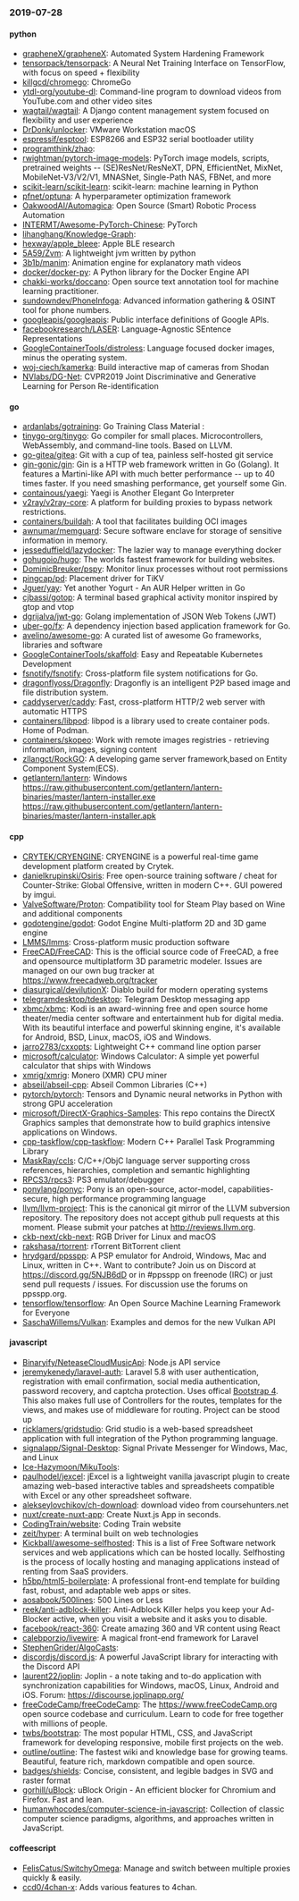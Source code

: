 ### 2019-07-28

#### python
* [grapheneX/grapheneX](https://github.com/grapheneX/grapheneX): Automated System Hardening Framework
* [tensorpack/tensorpack](https://github.com/tensorpack/tensorpack): A Neural Net Training Interface on TensorFlow, with focus on speed + flexibility
* [killgcd/chromego](https://github.com/killgcd/chromego): ChromeGo 
* [ytdl-org/youtube-dl](https://github.com/ytdl-org/youtube-dl): Command-line program to download videos from YouTube.com and other video sites
* [wagtail/wagtail](https://github.com/wagtail/wagtail): A Django content management system focused on flexibility and user experience
* [DrDonk/unlocker](https://github.com/DrDonk/unlocker): VMware Workstation macOS
* [espressif/esptool](https://github.com/espressif/esptool): ESP8266 and ESP32 serial bootloader utility
* [programthink/zhao](https://github.com/programthink/zhao): 
* [rwightman/pytorch-image-models](https://github.com/rwightman/pytorch-image-models): PyTorch image models, scripts, pretrained weights -- (SE)ResNet/ResNeXT, DPN, EfficientNet, MixNet, MobileNet-V3/V2/V1, MNASNet, Single-Path NAS, FBNet, and more
* [scikit-learn/scikit-learn](https://github.com/scikit-learn/scikit-learn): scikit-learn: machine learning in Python
* [pfnet/optuna](https://github.com/pfnet/optuna): A hyperparameter optimization framework
* [OakwoodAI/Automagica](https://github.com/OakwoodAI/Automagica):  Open Source (Smart) Robotic Process Automation
* [INTERMT/Awesome-PyTorch-Chinese](https://github.com/INTERMT/Awesome-PyTorch-Chinese): PyTorch
* [lihanghang/Knowledge-Graph](https://github.com/lihanghang/Knowledge-Graph): 
* [hexway/apple_bleee](https://github.com/hexway/apple_bleee): Apple BLE research
* [5A59/Zvm](https://github.com/5A59/Zvm): A lightweight jvm written by python
* [3b1b/manim](https://github.com/3b1b/manim): Animation engine for explanatory math videos
* [docker/docker-py](https://github.com/docker/docker-py): A Python library for the Docker Engine API
* [chakki-works/doccano](https://github.com/chakki-works/doccano): Open source text annotation tool for machine learning practitioner.
* [sundowndev/PhoneInfoga](https://github.com/sundowndev/PhoneInfoga): Advanced information gathering & OSINT tool for phone numbers.
* [googleapis/googleapis](https://github.com/googleapis/googleapis): Public interface definitions of Google APIs.
* [facebookresearch/LASER](https://github.com/facebookresearch/LASER): Language-Agnostic SEntence Representations
* [GoogleContainerTools/distroless](https://github.com/GoogleContainerTools/distroless):  Language focused docker images, minus the operating system.
* [woj-ciech/kamerka](https://github.com/woj-ciech/kamerka): Build interactive map of cameras from Shodan
* [NVlabs/DG-Net](https://github.com/NVlabs/DG-Net): CVPR2019 Joint Discriminative and Generative Learning for Person Re-identification

#### go
* [ardanlabs/gotraining](https://github.com/ardanlabs/gotraining): Go Training Class Material :
* [tinygo-org/tinygo](https://github.com/tinygo-org/tinygo): Go compiler for small places. Microcontrollers, WebAssembly, and command-line tools. Based on LLVM.
* [go-gitea/gitea](https://github.com/go-gitea/gitea): Git with a cup of tea, painless self-hosted git service
* [gin-gonic/gin](https://github.com/gin-gonic/gin): Gin is a HTTP web framework written in Go (Golang). It features a Martini-like API with much better performance -- up to 40 times faster. If you need smashing performance, get yourself some Gin.
* [containous/yaegi](https://github.com/containous/yaegi): Yaegi is Another Elegant Go Interpreter
* [v2ray/v2ray-core](https://github.com/v2ray/v2ray-core): A platform for building proxies to bypass network restrictions.
* [containers/buildah](https://github.com/containers/buildah): A tool that facilitates building OCI images
* [awnumar/memguard](https://github.com/awnumar/memguard): Secure software enclave for storage of sensitive information in memory.
* [jesseduffield/lazydocker](https://github.com/jesseduffield/lazydocker): The lazier way to manage everything docker
* [gohugoio/hugo](https://github.com/gohugoio/hugo): The worlds fastest framework for building websites.
* [DominicBreuker/pspy](https://github.com/DominicBreuker/pspy): Monitor linux processes without root permissions
* [pingcap/pd](https://github.com/pingcap/pd): Placement driver for TiKV
* [Jguer/yay](https://github.com/Jguer/yay): Yet another Yogurt - An AUR Helper written in Go
* [cjbassi/gotop](https://github.com/cjbassi/gotop): A terminal based graphical activity monitor inspired by gtop and vtop
* [dgrijalva/jwt-go](https://github.com/dgrijalva/jwt-go): Golang implementation of JSON Web Tokens (JWT)
* [uber-go/fx](https://github.com/uber-go/fx): A dependency injection based application framework for Go.
* [avelino/awesome-go](https://github.com/avelino/awesome-go): A curated list of awesome Go frameworks, libraries and software
* [GoogleContainerTools/skaffold](https://github.com/GoogleContainerTools/skaffold): Easy and Repeatable Kubernetes Development
* [fsnotify/fsnotify](https://github.com/fsnotify/fsnotify): Cross-platform file system notifications for Go.
* [dragonflyoss/Dragonfly](https://github.com/dragonflyoss/Dragonfly): Dragonfly is an intelligent P2P based image and file distribution system.
* [caddyserver/caddy](https://github.com/caddyserver/caddy): Fast, cross-platform HTTP/2 web server with automatic HTTPS
* [containers/libpod](https://github.com/containers/libpod): libpod is a library used to create container pods. Home of Podman.
* [containers/skopeo](https://github.com/containers/skopeo): Work with remote images registries - retrieving information, images, signing content
* [zllangct/RockGO](https://github.com/zllangct/RockGO): A developing game server framework,based on Entity Component System(ECS).
* [getlantern/lantern](https://github.com/getlantern/lantern): Windows https://raw.githubusercontent.com/getlantern/lantern-binaries/master/lantern-installer.exe  https://raw.githubusercontent.com/getlantern/lantern-binaries/master/lantern-installer.apk

#### cpp
* [CRYTEK/CRYENGINE](https://github.com/CRYTEK/CRYENGINE): CRYENGINE is a powerful real-time game development platform created by Crytek.
* [danielkrupinski/Osiris](https://github.com/danielkrupinski/Osiris): Free open-source training software / cheat for Counter-Strike: Global Offensive, written in modern C++. GUI powered by imgui.
* [ValveSoftware/Proton](https://github.com/ValveSoftware/Proton): Compatibility tool for Steam Play based on Wine and additional components
* [godotengine/godot](https://github.com/godotengine/godot): Godot Engine  Multi-platform 2D and 3D game engine
* [LMMS/lmms](https://github.com/LMMS/lmms): Cross-platform music production software
* [FreeCAD/FreeCAD](https://github.com/FreeCAD/FreeCAD): This is the official source code of FreeCAD, a free and opensource multiplatform 3D parametric modeler. Issues are managed on our own bug tracker at https://www.freecadweb.org/tracker
* [diasurgical/devilutionX](https://github.com/diasurgical/devilutionX): Diablo build for modern operating systems
* [telegramdesktop/tdesktop](https://github.com/telegramdesktop/tdesktop): Telegram Desktop messaging app
* [xbmc/xbmc](https://github.com/xbmc/xbmc): Kodi is an award-winning free and open source home theater/media center software and entertainment hub for digital media. With its beautiful interface and powerful skinning engine, it's available for Android, BSD, Linux, macOS, iOS and Windows.
* [jarro2783/cxxopts](https://github.com/jarro2783/cxxopts): Lightweight C++ command line option parser
* [microsoft/calculator](https://github.com/microsoft/calculator): Windows Calculator: A simple yet powerful calculator that ships with Windows
* [xmrig/xmrig](https://github.com/xmrig/xmrig): Monero (XMR) CPU miner
* [abseil/abseil-cpp](https://github.com/abseil/abseil-cpp): Abseil Common Libraries (C++)
* [pytorch/pytorch](https://github.com/pytorch/pytorch): Tensors and Dynamic neural networks in Python with strong GPU acceleration
* [microsoft/DirectX-Graphics-Samples](https://github.com/microsoft/DirectX-Graphics-Samples): This repo contains the DirectX Graphics samples that demonstrate how to build graphics intensive applications on Windows.
* [cpp-taskflow/cpp-taskflow](https://github.com/cpp-taskflow/cpp-taskflow): Modern C++ Parallel Task Programming Library
* [MaskRay/ccls](https://github.com/MaskRay/ccls): C/C++/ObjC language server supporting cross references, hierarchies, completion and semantic highlighting
* [RPCS3/rpcs3](https://github.com/RPCS3/rpcs3): PS3 emulator/debugger
* [ponylang/ponyc](https://github.com/ponylang/ponyc):  Pony is an open-source, actor-model, capabilities-secure, high performance programming language
* [llvm/llvm-project](https://github.com/llvm/llvm-project): This is the canonical git mirror of the LLVM subversion repository. The repository does not accept github pull requests at this moment. Please submit your patches at http://reviews.llvm.org.
* [ckb-next/ckb-next](https://github.com/ckb-next/ckb-next): RGB Driver for Linux and macOS
* [rakshasa/rtorrent](https://github.com/rakshasa/rtorrent): rTorrent BitTorrent client
* [hrydgard/ppsspp](https://github.com/hrydgard/ppsspp): A PSP emulator for Android, Windows, Mac and Linux, written in C++. Want to contribute? Join us on Discord at https://discord.gg/5NJB6dD or in #ppsspp on freenode (IRC) or just send pull requests / issues. For discussion use the forums on ppsspp.org.
* [tensorflow/tensorflow](https://github.com/tensorflow/tensorflow): An Open Source Machine Learning Framework for Everyone
* [SaschaWillems/Vulkan](https://github.com/SaschaWillems/Vulkan): Examples and demos for the new Vulkan API

#### javascript
* [Binaryify/NeteaseCloudMusicApi](https://github.com/Binaryify/NeteaseCloudMusicApi):  Node.js API service
* [jeremykenedy/laravel-auth](https://github.com/jeremykenedy/laravel-auth): Laravel 5.8 with user authentication, registration with email confirmation, social media authentication, password recovery, and captcha protection. Uses offical [Bootstrap 4](http://getbootstrap.com). This also makes full use of Controllers for the routes, templates for the views, and makes use of middleware for routing. Project can be stood up 
* [ricklamers/gridstudio](https://github.com/ricklamers/gridstudio): Grid studio is a web-based spreadsheet application with full integration of the Python programming language.
* [signalapp/Signal-Desktop](https://github.com/signalapp/Signal-Desktop): Signal  Private Messenger for Windows, Mac, and Linux
* [Ice-Hazymoon/MikuTools](https://github.com/Ice-Hazymoon/MikuTools): 
* [paulhodel/jexcel](https://github.com/paulhodel/jexcel): jExcel is a lightweight vanilla javascript plugin to create amazing web-based interactive tables and spreadsheets compatible with Excel or any other spreadsheet software.
* [alekseylovchikov/ch-download](https://github.com/alekseylovchikov/ch-download): download video from coursehunters.net
* [nuxt/create-nuxt-app](https://github.com/nuxt/create-nuxt-app): Create Nuxt.js App in seconds.
* [CodingTrain/website](https://github.com/CodingTrain/website): Coding Train website
* [zeit/hyper](https://github.com/zeit/hyper): A terminal built on web technologies
* [Kickball/awesome-selfhosted](https://github.com/Kickball/awesome-selfhosted): This is a list of Free Software network services and web applications which can be hosted locally. Selfhosting is the process of locally hosting and managing applications instead of renting from SaaS providers.
* [h5bp/html5-boilerplate](https://github.com/h5bp/html5-boilerplate): A professional front-end template for building fast, robust, and adaptable web apps or sites.
* [aosabook/500lines](https://github.com/aosabook/500lines): 500 Lines or Less
* [reek/anti-adblock-killer](https://github.com/reek/anti-adblock-killer): Anti-Adblock Killer helps you keep your Ad-Blocker active, when you visit a website and it asks you to disable.
* [facebook/react-360](https://github.com/facebook/react-360): Create amazing 360 and VR content using React
* [calebporzio/livewire](https://github.com/calebporzio/livewire): A magical front-end framework for Laravel
* [StephenGrider/AlgoCasts](https://github.com/StephenGrider/AlgoCasts): 
* [discordjs/discord.js](https://github.com/discordjs/discord.js): A powerful JavaScript library for interacting with the Discord API
* [laurent22/joplin](https://github.com/laurent22/joplin): Joplin - a note taking and to-do application with synchronization capabilities for Windows, macOS, Linux, Android and iOS. Forum: https://discourse.joplinapp.org/
* [freeCodeCamp/freeCodeCamp](https://github.com/freeCodeCamp/freeCodeCamp): The https://www.freeCodeCamp.org open source codebase and curriculum. Learn to code for free together with millions of people.
* [twbs/bootstrap](https://github.com/twbs/bootstrap): The most popular HTML, CSS, and JavaScript framework for developing responsive, mobile first projects on the web.
* [outline/outline](https://github.com/outline/outline): The fastest wiki and knowledge base for growing teams. Beautiful, feature rich, markdown compatible and open source.
* [badges/shields](https://github.com/badges/shields): Concise, consistent, and legible badges in SVG and raster format
* [gorhill/uBlock](https://github.com/gorhill/uBlock): uBlock Origin - An efficient blocker for Chromium and Firefox. Fast and lean.
* [humanwhocodes/computer-science-in-javascript](https://github.com/humanwhocodes/computer-science-in-javascript): Collection of classic computer science paradigms, algorithms, and approaches written in JavaScript.

#### coffeescript
* [FelisCatus/SwitchyOmega](https://github.com/FelisCatus/SwitchyOmega): Manage and switch between multiple proxies quickly & easily.
* [ccd0/4chan-x](https://github.com/ccd0/4chan-x): Adds various features to 4chan.
